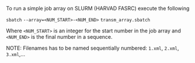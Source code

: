 To run a simple job array on SLURM (HARVAD FASRC) execute the following

`sbatch` `--array=<NUM_START>-<NUM_END>` `transm_array.sbatch`

Where `<NUM_START>` is an integer for the start number in the job array and `<NUM_END>` is the final number in a sequence.

NOTE: Filenames has to be named sequentially numbered: `1.xml`, `2.xml`, `3.xml`,...

